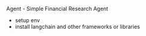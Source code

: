 Agent - Simple Financial Research Agent

- setup env
- install langchain and other frameworks or libraries
